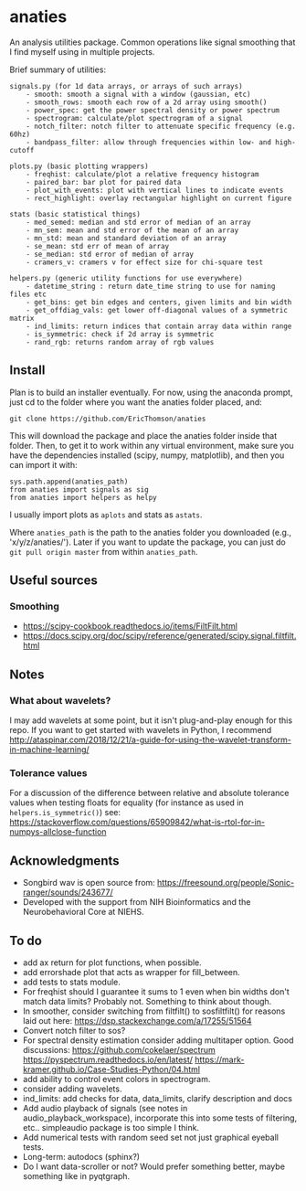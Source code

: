 # anaties
An analysis utilities package. Common operations like signal smoothing that I find myself using in multiple projects.

Brief summary of utilities:  

    signals.py (for 1d data arrays, or arrays of such arrays)
        - smooth: smooth a signal with a window (gaussian, etc)
        - smooth_rows: smooth each row of a 2d array using smooth()
        - power_spec: get the power spectral density or power spectrum
        - spectrogram: calculate/plot spectrogram of a signal
        - notch_filter: notch filter to attenuate specific frequency (e.g. 60hz)
        - bandpass_filter: allow through frequencies within low- and high-cutoff

    plots.py (basic plotting wrappers)
        - freqhist: calculate/plot a relative frequency histogram
        - paired_bar: bar plot for paired data
        - plot_with_events: plot with vertical lines to indicate events
        - rect_highlight: overlay rectangular highlight on current figure

    stats (basic statistical things)
        - med_semed: median and std error of median of an array
        - mn_sem: mean and std error of the mean of an array
        - mn_std: mean and standard deviation of an array
        - se_mean: std err of mean of array
        - se_median: std error of median of array
        - cramers_v: cramers v for effect size for chi-square test

    helpers.py (generic utility functions for use everywhere)
        - datetime_string : return date_time string to use for naming files etc
        - get_bins: get bin edges and centers, given limits and bin width
        - get_offdiag_vals: get lower off-diagonal values of a symmetric matrix
        - ind_limits: return indices that contain array data within range
        - is_symmetric: check if 2d array is symmetric
        - rand_rgb: returns random array of rgb values

## Install
Plan is to build an installer eventually. For now, using the anaconda prompt, just cd to the folder where you want the anaties folder placed, and:

    git clone https://github.com/EricThomson/anaties

This will download the package and place the anaties folder inside that folder. Then, to get it to work within any virtual environment, make sure you have the dependencies installed (scipy, numpy, matplotlib), and then you can import it with:

    sys.path.append(anaties_path)
    from anaties import signals as sig
    from anaties import helpers as helpy

I usually import plots as `aplots` and stats as `astats`.   

Where `anaties_path` is the path to the anaties folder you downloaded (e.g., 'x/y/z/anaties/'). Later if you want to update the package, you can just do `git pull origin master` from within `anaties_path`.


## Useful sources
### Smoothing
- https://scipy-cookbook.readthedocs.io/items/FiltFilt.html
- https://docs.scipy.org/doc/scipy/reference/generated/scipy.signal.filtfilt.html

## Notes
### What about wavelets?
I may add wavelets at some point, but it isn't plug-and-play enough for this repo. If you want to get started with wavelets in Python, I recommend http://ataspinar.com/2018/12/21/a-guide-for-using-the-wavelet-transform-in-machine-learning/

### Tolerance values
For a discussion of the difference between relative and absolute tolerance values when testing floats for equality (for instance as used in `helpers.is_symmetric()`) see:
 https://stackoverflow.com/questions/65909842/what-is-rtol-for-in-numpys-allclose-function

## Acknowledgments
- Songbird wav is open source from: https://freesound.org/people/Sonic-ranger/sounds/243677/
- Developed with the support from NIH Bioinformatics and the Neurobehavioral Core at NIEHS.

## To do
- add ax return for plot functions, when possible.
- add errorshade plot that acts as wrapper for fill_between.
- add tests to stats module.
- For freqhist should I guarantee it sums to 1 even when bin widths don't match data limits? Probably not. Something to think about though.
- In smoother, consider switching from filtfilt() to sosfiltfilt() for reasons laid out here: https://dsp.stackexchange.com/a/17255/51564
- Convert notch filter to sos?
- For spectral density estimation consider adding multitaper option. Good discussions:
https://github.com/cokelaer/spectrum
https://pyspectrum.readthedocs.io/en/latest/
https://mark-kramer.github.io/Case-Studies-Python/04.html
- add ability to control event colors in spectrogram.
- consider adding wavelets.
- ind_limits: add checks for data, data_limits, clarify description and docs
- Add audio playback of signals (see notes in audio_playback_workspace), incorporate this into some tests of filtering, etc.. simpleaudio package is too simple I think.
- Add numerical tests with random seed set not just graphical eyeball tests.
- Long-term: autodocs (sphinx?)
- Do I want data-scroller or not? Would prefer something better, maybe something like in pyqtgraph.
